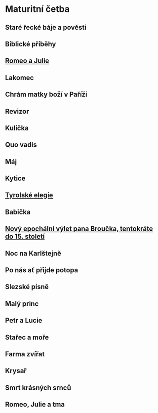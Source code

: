 # **Maturitní četba**

## Staré řecké báje a pověsti

## Biblické příběhy

## [Romeo a Julie](./Books/Romeo_Julie.md)

## Lakomec

## Chrám matky boží v Paříži

## Revizor

## Kulička

## Quo vadis

## Máj

## Kytice

## [Tyrolské elegie](./Books/Tyrolske_Elegie.md)

## Babička

## [Nový epochální výlet pana Broučka, tentokráte do 15. století](./Books/Pan_Broucek.md)

## Noc na Karlštejně

## Po nás ať přijde potopa

## Slezské písně

## Malý princ

## Petr a Lucie

## Stařec a moře

## Farma zvířat

## Krysař

## Smrt krásných srnců

## Romeo, Julie a tma

